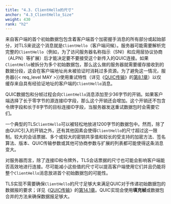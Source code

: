```yaml
---
title: "4.3. ClientHello的尺寸"
anchor: "4.3_ClientHello_Size"
weight: 430
rank: "h2"
---
```


来自客户端的首个初始数据包包含着客户端首个加密握手消息的所有部分或起始部分，对TLS来说这个消息就是`ClientHello`（客户端问候）。服务器可能需要解析完完整的`ClientHello`（例如，为了访问服务器名称指示（SNI）和应用层协议协商（ALPN）等扩展）后才能决定要不要接受这个新传入的QUIC连接。如果`ClientHello`被拆分为多个初始数据包，那么这么做的服务器就需要缓存接收到的数据分段，这会在客户端地址尚未被验证时消耗过多资源。为了避免这一情况，服务器{{< req_level MAY >}}使用重试特性（详见《[QUIC传输](../RFC9000_Chinese_Simplified)》的[第8.1章](../RFC9000_Chinese_Simplified/#8.1_Address_Validation_during_Connection_Establishment)）以仅缓存来自具有经验证地址的客户端的`ClientHello`消息。

QUIC数据包和分帧过程会向`ClientHello`消息添加至少36字节的开销。如果客户端选择了长于零字节的源连接ID字段，那么这个开销还会增加。这个开销还不包含令牌字段和长于8字节的目标连接ID字段，当服务器发送重试数据包时会需要它们。

一个典型的TLS`ClientHello`可以被轻松地放进1200字节的数据包中。然而，除了由QUIC引入的开销之外，还有其他因素会使得`ClientHello`的尺寸超过这一限制。较大的会话票据、多个或较大的密钥共享值和较长的受支持的加密方法、签名算法、版本、QUIC传输参数或其他可协商参数与扩展的列表都可能使得这条消息变大。

对服务器而言，除了连接ID和令牌外，TLS会话票据的尺寸也可能会影响客户端能否高效地进行连接。尽可能减小这些值的尺寸可以提高客户端使用它们并且仍能将整个`ClientHello`消息放进首个初始数据包的可能性。

TLS实现不需要确保`ClientHello`的尺寸足够大来满足QUIC对于传递初始数据包的数据报的要求；详见《[QUIC传输](../RFC9000_Chinese_Simplified)》的[第14.1章](../RFC9000_Chinese_Simplified/#14.1_Initial_Datagram_Size)。QUIC实现会使用**填充帧**或数据包合并的方法来确保数据报足够大。
